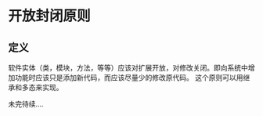 # 开放封闭原则

## 定义

软件实体（类，模块，方法，等等）应该对扩展开放，对修改关闭。即向系统中增加功能时应该只是添加新代码，而应该尽量少的修改原代码。
这个原则可以用继承和多态来实现。

未完待续....
